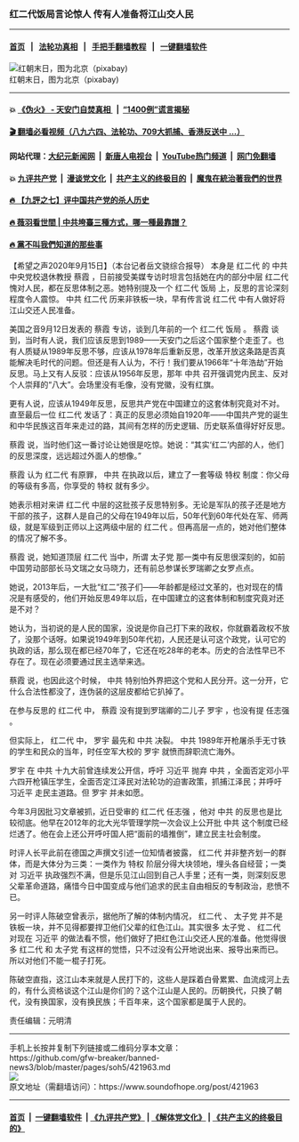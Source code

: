 ### 红二代饭局言论惊人 传有人准备将江山交人民
------------------------

#### [首页](https://github.com/gfw-breaker/banned-news3/blob/master/README.md) &nbsp;&nbsp;|&nbsp;&nbsp; [法轮功真相](https://github.com/begood0513/basic/blob/master/README.md)  &nbsp;&nbsp;|&nbsp;&nbsp; [手把手翻墙教程](https://github.com/gfw-breaker/guides/wiki)  &nbsp;&nbsp;|&nbsp;&nbsp; [一键翻墙软件](https://github.com/gfw-breaker/nogfw/blob/master/README.md)  



<div><img alt="红朝末日，图为北京（pixabay)" src="https://img.soundofhope.org/2020-09/china-649517_640-1600176801781.jpg"/>
<br/><figcaption class="caption">
 红朝末日，图为北京（pixabay)
</figcaption></div><hr/>

#### 💥 [《伪火》 - 天安门自焚真相 ](http://158.247.203.241:10000/videos/blog/weihuo.html)&nbsp; |&nbsp; [“1400例”谎言揭秘  ](http://158.247.203.241:10000/videos/blog/jiexi1400.html)

#### [ 🎬  翻墙必看视频（八九六四、法轮功、709大抓捕、香港反送中 ...）](https://github.com/gfw-breaker/links/blob/master/banned.md)

#### 网站代理：[大纪元新闻网](http://158.247.203.241:10080/gb/) &nbsp;|&nbsp; [新唐人电视台](http://158.247.203.241:8808/gb/)  &nbsp;|&nbsp; [YouTube热门频道](http://158.247.203.241/youtube.html) &nbsp;|&nbsp; [网门免翻墙](http://158.247.203.241:11000/show.aspx?name=ogHome)

#### 💥 [九评共产党](http://158.247.203.241:10000/videos/res/jiuping/)&nbsp; |&nbsp; [漫谈党文化](http://158.247.203.241:10000/videos/res/mtdwh/)&nbsp; |&nbsp; [共产主义的终极目的](http://158.247.203.241:10000/videos/res/zjmd/)&nbsp; |&nbsp; [魔鬼在統治著我們的世界](http://158.247.203.241:10000/videos/res/TheSpecter/)  

#### [ 🔥  【九評之七】评中国共产党的杀人历史](http://158.247.203.241:10000/videos/news/../res/jiuping/index.html)

#### [ 🔥  薇羽看世間 | 中共垮臺三種方式，哪一種最靠譜？](http://158.247.203.241:10000/videos/news/weiyu01.html)

#### [ 🔥  黨不叫我們知道的那些事](http://158.247.203.241:10000/videos/news/truth02.html)

<div><div class="Content__Wrapper sc-1bvya0-0 grZQxZ">
 <p class="meta-top">
  <span class="meta">
   【希望之声2020年9月15日】（本台记者岳文骁综合报导）
  </span>
  本身是
  <ok href="/term/9445">
   红二代
  </ok>
  的
  <ok href="/term/1059">
   中共
  </ok>
  中央党校退休教授
  <ok href="/term/295875">
   蔡霞
  </ok>
  ，日前接受美媒专访时坦言包括她在内的部分中层
  <ok href="/term/9445">
   红二代
  </ok>
  愧对人民，都在反思体制之恶。她特别提及一个
  <ok href="/term/9445">
   红二代
  </ok>
  <ok href="/term/14321">
   饭局
  </ok>
  上，反思的言论深刻程度令人震惊。
  <ok href="/term/1059">
   中共
  </ok>
  <ok href="/term/9445">
   红二代
  </ok>
  历来非铁板一块，早有传言说
  <ok href="/term/9445">
   红二代
  </ok>
  中有人做好将江山交还人民准备。
 </p>
 <p>
  美国之音9月12日发表的
  <ok href="/term/295875">
   蔡霞
  </ok>
  专访，谈到几年前的一个
  <ok href="/term/9445">
   红二代
  </ok>
  <ok href="/term/14321">
   饭局
  </ok>
  。
  <ok href="/term/295875">
   蔡霞
  </ok>
  谈到，当时有人说，我们应该反思到1989——天安门之后这个国家整个走歪了。也有人质疑从1989年反思不够，应该从1978年后重新反思，改革开放这条路是否真能解决毛时代的问题。但还是有人认为，不行！我们要从1966年“十年浩劫”开始反思。马上又有人反驳：应该从1956年反思，那年
  <ok href="/term/1059">
   中共
  </ok>
  召开强调党内民主、反对个人崇拜的“八大”。会场里没有毛像，没有党徽，没有红旗。
 </p>
 <div class="AD_Embed__Wrap-sc-1xslmin-0 igMuqX module desktop">
  <div>
  </div>
 </div>
 <p>
  更有人说，应该从1949年反思，反思共产党在中国建立的这套体制究竟对不对。直至最后一位
  <ok href="/term/9445">
   红二代
  </ok>
  发话了：真正的反思必须始自1920年——中国共产党的诞生和中华民族这百年来走过的路，其间有怎样的历史逻辑、历史联系值得好好反思。
 </p>
 <p>
  <ok href="/term/295875">
   蔡霞
  </ok>
  说，当时他们这一番讨论让她很是吃惊。她说：“其实‘红二’内部的人，他们的反思深度，远远超过外面人的想像。”
 </p>
 <p>
  <ok href="/term/295875">
   蔡霞
  </ok>
  认为
  <ok href="/term/9445">
   红二代
  </ok>
  有原罪，
  <ok href="/term/1059">
   中共
  </ok>
  在执政以后，建立了一套等级
  <ok href="/term/3699">
   特权
  </ok>
  制度：你父母的等级有多高，你享受的
  <ok href="/term/3699">
   特权
  </ok>
  就有多少。
 </p>
 <p>
  她表示相对来讲
  <ok href="/term/9445">
   红二代
  </ok>
  中层的这批孩子反思特别多。无论是军队的孩子还是地方干部的孩子，这群人是自己的父母在1949年以后，50年代到60年代处在军、师两级，就是军级到正师以上这两级中层的
  <ok href="/term/9445">
   红二代
  </ok>
  。但再高层一点的，她对他们整体的情况了解不多。
 </p>
 <p>
  <ok href="/term/295875">
   蔡霞
  </ok>
  说，她知道顶层
  <ok href="/term/9445">
   红二代
  </ok>
  当中，所谓
  <ok href="/term/11845">
   太子党
  </ok>
  那一类中有反思很深刻的，如前中国劳动部部长马文瑞之女马晓力，还有前总参谋长罗瑞卿之女罗点点。
 </p>
 <p>
  她说，2013年后，一大批“红二”孩子们——年龄都是经过文革的，也对现在的情况是有感受的，他们开始反思49年以后，在中国建立的这套体制和制度究竟对还是不对？
 </p>
 <p>
  她认为，当初说的是人民的国家，没说是你自己打下来的政权，你就霸着政权不放了，没那个话呀。如果说1949年到50年代初，人民还是认可这个政党，认可它的执政的话，那么现在都已经70年了，它还在吃28年的老本。历史的合法性早已不存在了。现在必须要通过民主选举来选。
 </p>
 <p>
  <ok href="/term/295875">
   蔡霞
  </ok>
  说，也因此这个时候，
  <ok href="/term/1059">
   中共
  </ok>
  特别怕外界把这个党和人民分开。这一分开，它什么合法性都没了，连伪装的这层皮都给它扒掉了。
 </p>
 <p>
  在参与反思的
  <ok href="/term/9445">
   红二代
  </ok>
  中，
  <ok href="/term/295875">
   蔡霞
  </ok>
  没有提到罗瑞卿的二儿子
  <ok href="/term/20601">
   罗宇
  </ok>
  ，也没有提
  <ok href="/term/18087">
   任志强
  </ok>
  。
 </p>
 <p>
  但实际上，
  <ok href="/term/9445">
   红二代
  </ok>
  中，
  <ok href="/term/20601">
   罗宇
  </ok>
  最先和
  <ok href="/term/1059">
   中共
  </ok>
  决裂。
  <ok href="/term/1059">
   中共
  </ok>
  1989年开枪屠杀手无寸铁的学生和民众的当年，时任空军大校的
  <ok href="/term/20601">
   罗宇
  </ok>
  就愤而辞职流亡海外。
 </p>
 <p>
  <ok href="/term/20601">
   罗宇
  </ok>
  在
  <ok href="/term/1059">
   中共
  </ok>
  十九大前曾连续发公开信，呼吁
  <ok href="/term/1063">
   习近平
  </ok>
  抛弃
  <ok href="/term/1059">
   中共
  </ok>
  ，全面否定邓小平六四开枪镇压学生，全面否定江泽民对法轮功的迫害政策，抓捕江泽民；并呼吁
  <ok href="/term/1063">
   习近平
  </ok>
  走民主道路。但
  <ok href="/term/20601">
   罗宇
  </ok>
  并未如愿。
 </p>
 <p>
  今年3月因批习文章被抓，近日受审的
  <ok href="/term/9445">
   红二代
  </ok>
  <ok href="/term/18087">
   任志强
  </ok>
  ，他对
  <ok href="/term/1059">
   中共
  </ok>
  的反思也是比较彻底。他早在2012年的北大光华管理学院一次会议上公开批
  <ok href="/term/1059">
   中共
  </ok>
  这个制度已经烂透了。他在会上还公开呼吁国人把“面前的墙推倒”，建立民主社会制度。
 </p>
 <p>
  时评人长平此前在德国之声撰文引述一位知情者披露，
  <ok href="/term/9445">
   红二代
  </ok>
  并非整齐划一的群体，而是大体分为三类：一类作为
  <ok href="/term/3699">
   特权
  </ok>
  阶层分得大块领地，埋头各自经营；一类对
  <ok href="/term/1063">
   习近平
  </ok>
  执政强烈不满，但是乐见江山回到自己人手里；还有一类，则深刻反思父辈革命道路，痛惜今日中国变成与他们追求的民主自由相反的专制政治，悲愤不已。
 </p>
 <div class="AD_Embed__Wrap-sc-1xslmin-0 igMuqX module desktop">
  <div>
  </div>
 </div>
 <p>
  另一时评人陈破空曾表示，据他所了解的体制内情况，
  <ok href="/term/9445">
   红二代
  </ok>
  、
  <ok href="/term/11845">
   太子党
  </ok>
  并不是铁板一块，并不见得都要捍卫他们父辈的红色江山。其实很多
  <ok href="/term/11845">
   太子党
  </ok>
  、
  <ok href="/term/9445">
   红二代
  </ok>
  对现在
  <ok href="/term/1063">
   习近平
  </ok>
  的做法看不惯，他们做好了把红色江山交还人民的准备。他觉得很多
  <ok href="/term/9445">
   红二代
  </ok>
  和
  <ok href="/term/11845">
   太子党
  </ok>
  有这样的觉悟，只不过没有公开地说出来、报导出来而已。所以对他们不能一棍子打死。
 </p>
 <p>
  陈破空直指，这江山本来就是人民打下的，这些人是踩着白骨累累、血流成河上去的，有什么资格谈这个江山是你们的？这个江山是人民的。历朝换代，只换了朝代，没有换国家，没有换民族；千百年来，这个国家都是属于人民的。
 </p>
 <p class="meta-btm">
  责任编辑：元明清
 </p>
</div>
</div>
<hr/>
手机上长按并复制下列链接或二维码分享本文章：<br/>
https://github.com/gfw-breaker/banned-news3/blob/master/pages/soh5/421963.md <br/>
<a href='https://github.com/gfw-breaker/banned-news3/blob/master/pages/soh5/421963.md'><img src='https://github.com/gfw-breaker/banned-news3/blob/master/pages/soh5/421963.md.png'/></a> <br/>
原文地址（需翻墙访问）：https://www.soundofhope.org/post/421963


------------------------
#### [首页](https://github.com/gfw-breaker/banned-news3/blob/master/README.md) &nbsp;|&nbsp; [一键翻墙软件](https://github.com/gfw-breaker/nogfw/blob/master/README.md) &nbsp;| [《九评共产党》](https://github.com/gfw-breaker/9ping.md/blob/master/README.md#九评之一评共产党是什么) | [《解体党文化》](https://github.com/gfw-breaker/jtdwh.md/blob/master/README.md) | [《共产主义的终极目的》](https://github.com/gfw-breaker/gczydzjmd.md/blob/master/README.md)


<img src='http://gfw-breaker.win/banned-news3/pages/soh5/421963.md' width='0px' height='0px'/>